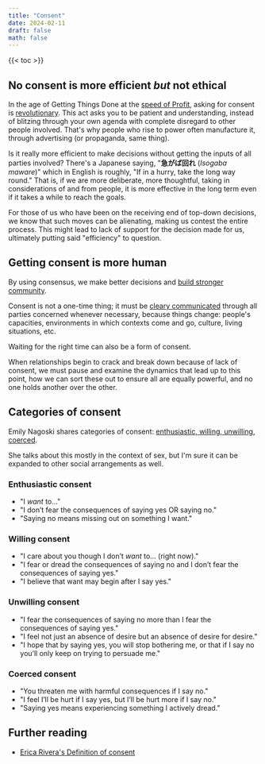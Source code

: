 ```yaml
---
title: "Consent"
date: 2024-02-11
draft: false
math: false
---
```


{{< toc >}}

## No consent is more efficient *but* not ethical

In the age of Getting Things Done at the [speed of Profit](/capitalism),
asking for consent is [revolutionary](/revolution). This act asks you to
be patient and understanding, instead of blitzing through
your own agenda with complete disregard to other people involved. That's
why people who rise to power often manufacture it, through advertising
(or propaganda, same thing).

Is it really more efficient to make decisions without getting the inputs
of all parties involved? There's a Japanese saying, "**急がば回れ**
(*Isogaba maware*)" which in English is roughly, "If in a hurry, take the
long way round." That is, if we are more deliberate, more thoughtful,
taking in considerations of and from people, it is more effective in the
long term even if it takes a while to reach the goals.

For those of us who have been on the receiving
end of top-down decisions, we know that such moves can be
alienating, making us contest the entire process. This might lead to
lack of support for the decision made for us, ultimately putting
said "efficiency" to question.

## Getting consent is more human

By using consensus, we make better decisions
and [build stronger community](/community).

Consent is not a one-time thing;
it must be [cleary communicated](/communication)
through all parties concerned whenever
necessary, because things change: people's capacities, environments in
which contexts come and go, culture, living situations, etc.

Waiting for the right time can also be a form of consent.

When relationships begin to crack and break down because of lack of
consent, we must pause and examine the dynamics that lead up to this
point, how we can sort these out to ensure all are equally powerful, and
no one holds another over the other.

## Categories of consent

Emily Nagoski shares categories of consent:
[enthusiastic, willing, unwilling, coerced](https://web.archive.org/web/20140523222113/http://enagoski.wordpress.com:80/2011/04/30/enthusiastic-willing-unwilling-coerced/).

She talks about this mostly in the context of sex, but I'm sure it can
be expanded to other social arrangements as well.

### Enthusiastic consent

- "I *want* to..."
- "I don’t fear the consequences of saying yes OR saying no."
- "Saying no means missing out on something I want."

### Willing consent

- "I care about you though I don’t *want* to... (right now)."
- "I fear or dread the consequences of saying no and I don’t fear the
  consequences of saying yes."
- "I believe that want may begin after I say yes."

### Unwilling consent

- "I fear the consequences of saying no more than I fear the
  consequences of saying yes."
- "I feel not just an absence of desire but an absence of desire for
  desire."
- "I hope that by saying yes, you will stop bothering me, or that if I
  say no you’ll only keep on trying to persuade me."

### Coerced consent

- "You threaten me with harmful consequences if I say no."
- "I feel I’ll be hurt if I say yes, but I’ll be hurt more if I say no."
- "Saying yes means experiencing something I actively dread."

## Further reading

- [Erica Rivera's Definition of consent](https://riveraerica.com/consent)
